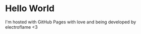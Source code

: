 <html>
<body>
<h1>Hello World</h1>
<p>I'm hosted with GitHub Pages with love and being developed by electroflame <3</p>
</body>
</html>

